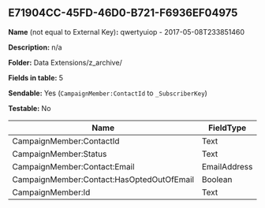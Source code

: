 ## E71904CC-45FD-46D0-B721-F6936EF04975

**Name** (not equal to External Key)**:** qwertyuiop - 2017-05-08T233851460

**Description:** n/a

**Folder:** Data Extensions/z_archive/

**Fields in table:** 5

**Sendable:** Yes (`CampaignMember:ContactId` to `_SubscriberKey`)

**Testable:** No

| Name | FieldType | MaxLength | IsPrimaryKey | IsNullable | DefaultValue |
| --- | --- | --- | --- | --- | --- |
| CampaignMember:ContactId | Text | 256 | - | + |  |
| CampaignMember:Status | Text | 40 | - | + |  |
| CampaignMember:Contact:Email | EmailAddress | 254 | - | + |  |
| CampaignMember:Contact:HasOptedOutOfEmail | Boolean |  | - | + | False |
| CampaignMember:Id | Text | 18 | - | + |  |
